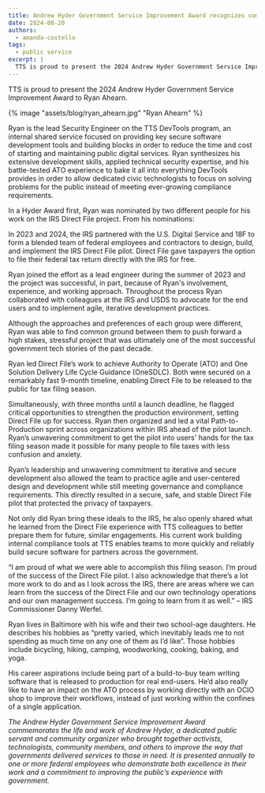 ```yaml
---
title: Andrew Hyder Government Service Improvement Award recognizes commitment to serving the public
date: 2024-08-20
authors:
  - amanda-costello
tags:
  - public service
excerpt: |
  TTS is proud to present the 2024 Andrew Hyder Government Service Improvement Award to Ryan Ahearn.
---
```


TTS is proud to present the 2024 Andrew Hyder Government Service Improvement Award to Ryan Ahearn. 

{% image "assets/blog/ryan_ahearn.jpg" "Ryan Ahearn" %}

Ryan is the lead Security Engineer on the TTS DevTools program, an internal shared service focused on providing key secure software development tools and building blocks in order to reduce the time and cost of starting and maintaining public digital services. Ryan synthesizes his extensive development skills, applied technical security expertise, and his battle-tested ATO experience to bake it all into everything DevTools provides in order to allow dedicated civic technologists to focus on solving problems for the public instead of meeting ever-growing compliance requirements.

In a Hyder Award first, Ryan was nominated by two different people for his work on the IRS Direct File project. From his nominations:

In 2023 and 2024, the IRS partnered with the U.S. Digital Service and 18F to form a blended team of federal employees and contractors to design, build, and implement the IRS Direct File pilot. Direct File gave taxpayers the option to file their federal tax return directly with the IRS for free. 

Ryan joined the effort as a lead engineer during the summer of 2023 and the project was successful, in part, because of Ryan's involvement, experience, and working approach. Throughout the process Ryan collaborated with colleagues at the IRS and USDS to advocate for the end users and to implement agile, iterative development practices. 

Although the approaches and preferences of each group were different, Ryan was able to find common ground between them to push forward a high stakes, stressful project that was ultimately one of the most successful government tech stories of the past decade.

Ryan led Direct File’s work to achieve Authority to Operate (ATO) and One Solution Delivery Life Cycle Guidance (OneSDLC). Both were secured on a remarkably fast 9-month timeline, enabling Direct File to be released to the public for tax filing season. 

Simultaneously, with three months until a launch deadline, he flagged critical opportunities to strengthen the production environment, setting Direct File up for success. Ryan then organized and led a vital Path-to-Production sprint across organizations within IRS ahead of the pilot launch. Ryan’s unwavering commitment to get the pilot into users' hands for the tax filing season made it possible for many people to file taxes with less confusion and anxiety.

Ryan’s leadership and unwavering commitment to iterative and secure development also allowed the team to practice agile and user-centered design and development while still meeting governance and compliance requirements. This directly resulted in a secure, safe, and stable Direct File pilot that protected the privacy of taxpayers.

Not only did Ryan bring these ideals to the IRS, he also openly shared what he learned from the Direct File experience with TTS colleagues to better prepare them for future, similar engagements. His current work building internal compliance tools at TTS enables teams to more quickly and reliably build secure software for partners across the government.

“I am proud of what we were able to accomplish this filing season. I’m proud of the success of the Direct File pilot. I also acknowledge that there’s a lot more work to do and as I look across the IRS, there are areas where we can learn from the success of the Direct File and our own technology operations and our own management success. I’m going to learn from it as well.” – IRS Commissioner Danny Werfel.

Ryan lives in Baltimore with his wife and their two school-age daughters. He describes his hobbies as “pretty varied, which inevitably leads me to not spending as much time on any one of them as I’d like”. Those hobbies include bicycling, hiking, camping, woodworking, cooking, baking, and yoga.

His career aspirations include being part of a build-to-buy team writing software that is released to production for real end-users. He’d also really like to have an impact on the ATO process by working directly with an OCIO shop to improve their workflows, instead of just working within the confines of a single application.

*The Andrew Hyder Government Service Improvement Award commemorates the life and work of Andrew Hyder, a dedicated public servant and community organizer who brought together activists, technologists, community members, and others to improve the way that governments delivered services to those in need. It is presented annually to one or more federal employees who demonstrate both excellence in their work and a commitment to improving the public’s experience with government.*